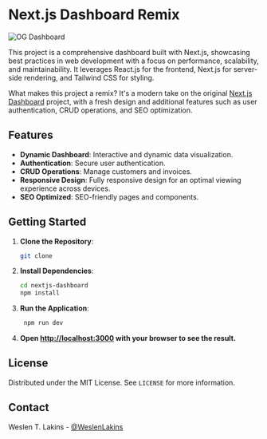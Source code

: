 # Next.js Dashboard Remix

![OG Dashboard](https://nextjs.org/_next/image?url=%2Flearn%2Fdark%2Fdashboard.png&w=1920&q=75&dpl=dpl_DCtH3CdUprp1CVB8tivKY8y2wMuB)

This project is a comprehensive dashboard built with Next.js, showcasing best practices in web development with a focus on performance, scalability, and maintainability. It leverages React.js for the frontend, Next.js for server-side rendering, and Tailwind CSS for styling.

What makes this project a remix? It's a modern take on the original [Next.js Dashboard](https://nextjs.org/learn/dashboard-app/getting-started) project, with a fresh design and additional features such as user authentication, CRUD operations, and SEO optimization.

## Features

- **Dynamic Dashboard**: Interactive and dynamic data visualization.
- **Authentication**: Secure user authentication.
- **CRUD Operations**: Manage customers and invoices.
- **Responsive Design**: Fully responsive design for an optimal viewing experience across devices.
- **SEO Optimized**: SEO-friendly pages and components.

## Getting Started

1. **Clone the Repository**:

   ```sh
   git clone
   ```

2. **Install Dependencies**:

   ```sh
   cd nextjs-dashboard
   npm install
   ```

3. **Run the Application**:

   ```sh
    npm run dev
   ```

4. **Open [http://localhost:3000](http://localhost:3000) with your browser to see the result.**

## License

Distributed under the MIT License. See `LICENSE` for more information.

## Contact

Weslen T. Lakins - [@WeslenLakins](https://twitter.com/WeslenLakins)
